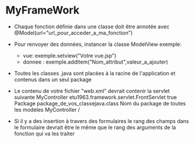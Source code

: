 # MyFrameWork
* Chaque fonction définie dans une classe doit être annotée
    avec @Model(url="url_pour_acceder_a_ma_fonction")

* Pour renvoyer des données, instancer la classe ModelView exemple:
    - vue: exemple.setview("Votre vue.jsp")
    - donnee : exemple.addItem("Nom_attribut",valeur_a_ajouter)

* Toutes les classes .java sont placées à la racine de l'application et contenus dans un seul package 

* Le contenu de votre fichier "web.xml" devrait contenir la servlet suivante
    <servlet>
        <servlet-name>MyController</servlet-name>
        <servlet-class>etu1963.framework.servlet.FrontServlet</servlet-class>
        <async-supported>true</async-supported>
        <init-param>
            <param-name>Package</param-name>
            <param-value>package_de_vos_classejava.class</param-value>
            <description>Nom du package de toutes les modeles</description>
        </init-param>
    </servlet>
    <servlet-mapping>
        <servlet-name>MyController</servlet-name>
        <url-pattern>/</url-pattern>
    </servlet-mapping>
    
* Si il y a des insertion à travers des formulaires le rang des champs dans le formulaire devrait être le même que le rang des arguments de la fonction qui va les traiter